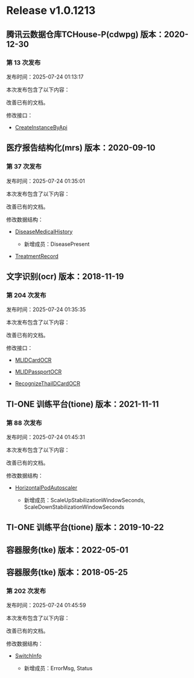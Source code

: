 # Release v1.0.1213

## 腾讯云数据仓库TCHouse-P(cdwpg) 版本：2020-12-30

### 第 13 次发布

发布时间：2025-07-24 01:13:17

本次发布包含了以下内容：

改善已有的文档。

修改接口：

* [CreateInstanceByApi](https://cloud.tencent.com/document/api/878/98894)




## 医疗报告结构化(mrs) 版本：2020-09-10

### 第 37 次发布

发布时间：2025-07-24 01:35:01

本次发布包含了以下内容：

改善已有的文档。

修改数据结构：

* [DiseaseMedicalHistory](https://cloud.tencent.com/document/api/1314/56230#DiseaseMedicalHistory)

	* 新增成员：DiseasePresent

* [TreatmentRecord](https://cloud.tencent.com/document/api/1314/56230#TreatmentRecord)




## 文字识别(ocr) 版本：2018-11-19

### 第 204 次发布

发布时间：2025-07-24 01:35:35

本次发布包含了以下内容：

改善已有的文档。

修改接口：

* [MLIDCardOCR](https://cloud.tencent.com/document/api/866/37656)

* [MLIDPassportOCR](https://cloud.tencent.com/document/api/866/37657)

* [RecognizeThaiIDCardOCR](https://cloud.tencent.com/document/api/866/48475)




## TI-ONE 训练平台(tione) 版本：2021-11-11

### 第 88 次发布

发布时间：2025-07-24 01:45:31

本次发布包含了以下内容：

改善已有的文档。

修改数据结构：

* [HorizontalPodAutoscaler](https://cloud.tencent.com/document/api/851/75051#HorizontalPodAutoscaler)

	* 新增成员：ScaleUpStabilizationWindowSeconds, ScaleDownStabilizationWindowSeconds




## TI-ONE 训练平台(tione) 版本：2019-10-22



## 容器服务(tke) 版本：2022-05-01



## 容器服务(tke) 版本：2018-05-25

### 第 202 次发布

发布时间：2025-07-24 01:45:59

本次发布包含了以下内容：

改善已有的文档。

修改数据结构：

* [SwitchInfo](https://cloud.tencent.com/document/api/457/31866#SwitchInfo)

	* 新增成员：ErrorMsg, Status





